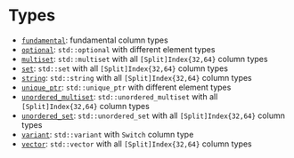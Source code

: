 # Types

 * [`fundamental`](fundamental): fundamental column types
 * [`optional`](optional): `std::optional` with different element types
 * [`multiset`](multiset): `std::multiset` with all `[Split]Index{32,64}` column types
 * [`set`](set): `std::set` with all `[Split]Index{32,64}` column types
 * [`string`](string): `std::string` with all `[Split]Index{32,64}` column types
 * [`unique_ptr`](unique_ptr): `std::unique_ptr` with different element types
 * [`unordered_multiset`](unordered_multiset): `std::unordered_multiset` with all `[Split]Index{32,64}` column types
 * [`unordered_set`](unordered_set): `std::unordered_set` with all `[Split]Index{32,64}` column types
 * [`variant`](variant): `std::variant` with `Switch` column type
 * [`vector`](vector): `std::vector` with all `[Split]Index{32,64}` column types
